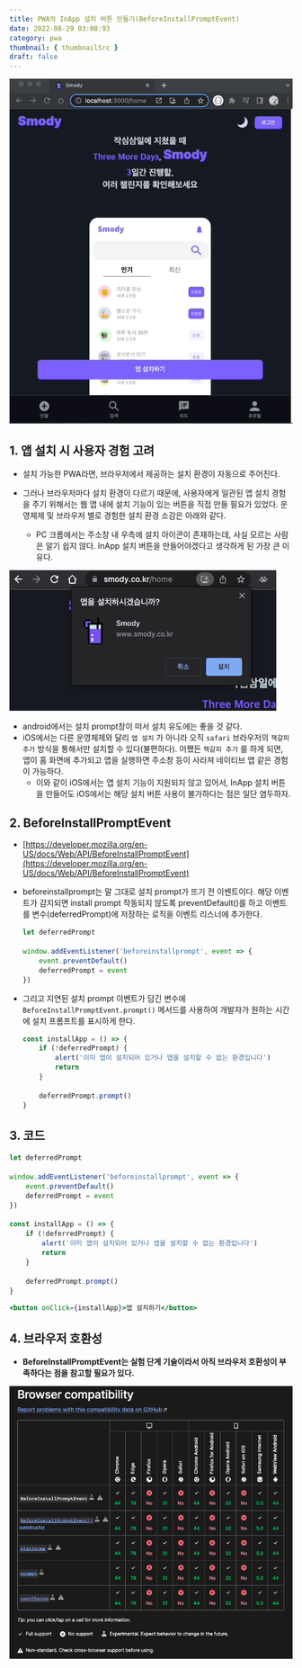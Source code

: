 ```yaml
---
title: PWA의 InApp 설치 버튼 만들기(BeforeInstallPromptEvent)
date: 2022-08-29 03:08:93
category: pwa
thumbnail: { thumbnailSrc }
draft: false
---
```


![인앱 설치 버튼](../image/inapp-install.gif)

## 1. 앱 설치 시 사용자 경험 고려

- 설치 가능한 PWA라면, 브라우저에서 제공하는 설치 환경이 자동으로 주어진다.
- 그러나 브라우저마다 설치 환경이 다르기 때문에, 사용자에게 일관된 앱 설치 경험을 주기 위해서는 웹 앱 내에 설치 기능이 있는 버튼을 직접 만들 필요가 있었다. 운영체제 및 브라우저 별로 경험한 설치 환경 소감은 아래와 같다.

  - PC 크롬에서는 주소창 내 우측에 설치 아이콘이 존재하는데, 사실 모르는 사람은 알기 쉽지 않다. InApp 설치 버튼을 만들어야겠다고 생각하게 된 가장 큰 이유다.

![크롬 브라우저의 앱 설치 아이콘](../image/browser_install.png)

- android에서는 설치 prompt창이 떠서 설치 유도에는 좋을 것 같다.
- iOS에서는 다른 운영체제와 달리 `앱 설치` 가 아니라 오직 `safari` 브라우저의 `책갈피 추가` 방식을 통해서만 설치할 수 있다(불편하다). 어쨌든 `책갈피 추가` 를 하게 되면, 앱이 홈 화면에 추가되고 앱을 실행하면 주소창 등이 사라져 네이티브 앱 같은 경험이 가능하다.
  - 이와 같이 iOS에서는 앱 설치 기능이 지원되지 않고 있어서, InApp 설치 버튼을 만들어도 iOS에서는 해당 설치 버튼 사용이 불가하다는 점은 일단 염두하자.

## 2. **BeforeInstallPromptEvent**

- [https://developer.mozilla.org/en-US/docs/Web/API/BeforeInstallPromptEvent](https://developer.mozilla.org/en-US/docs/Web/API/BeforeInstallPromptEvent)
- beforeinstallprompt는 말 그대로 설치 prompt가 뜨기 전 이벤트이다. 해당 이벤트가 감지되면 install prompt 작동되지 않도록 preventDefault()를 하고 이벤트를 변수(deferredPrompt)에 저장하는 로직을 이벤트 리스너에 추가한다.

    ```jsx
    let deferredPrompt

    window.addEventListener('beforeinstallprompt', event => {
        event.preventDefault()
        deferredPrompt = event
    })
    ```

- 그리고 지연된 설치 prompt 이벤트가 담긴 변수에 `BeforeInstallPromptEvent.prompt()` 메서드를 사용하여 개발자가 원하는 시간에 설치 프롬프트를 표시하게 한다.

    ```jsx
    const installApp = () => {
        if (!deferredPrompt) {
            alert('이미 앱이 설치되어 있거나 앱을 설치할 수 없는 환경입니다')
            return
        }

        deferredPrompt.prompt()
    }
    ```

## 3. 코드

```jsx
let deferredPrompt

window.addEventListener('beforeinstallprompt', event => {
    event.preventDefault()
    deferredPrompt = event
})

const installApp = () => {
    if (!deferredPrompt) {
        alert('이미 앱이 설치되어 있거나 앱을 설치할 수 없는 환경입니다')
        return
    }

    deferredPrompt.prompt()
}
```

```jsx
<button onClick={installApp}>앱 설치하기</button>
```

## 4. 브라우저 호환성

- **BeforeInstallPromptEvent는 실험 단계 기술이라서 아직 브라우저 호환성이 부족하다는 점을 참고할 필요가 있다.**

![BeforeInstallPromptEvent 브라우저 호환성](../image/beforeinstallprompt_support.png)
